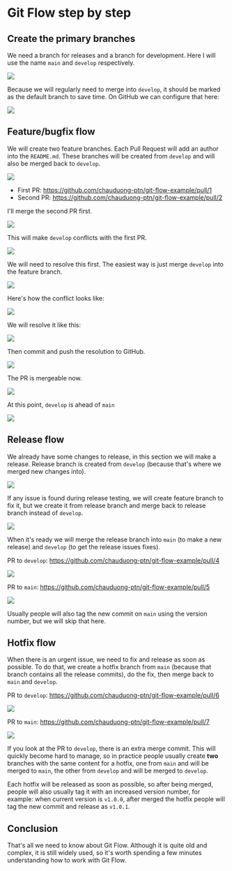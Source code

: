 # Git Flow step by step

## Create the primary branches

We need a branch for releases and a branch for development. Here I will use the
name `main` and `develop` respectively.

![](./primary-branches.png)

Because we will regularly need to merge into `develop`, it should be marked as
the default branch to save time. On GitHub we can configure that here:

![](./change-default-branch.png)

## Feature/bugfix flow

We will create two feature branches. Each Pull Request will add an author into
the `README.md`. These branches will be created from `develop` and will also be
merged back to `develop`.

![](./feature-pr.png)

- First PR: <https://github.com/chauduong-ptn/git-flow-example/pull/1>
- Second PR: <https://github.com/chauduong-ptn/git-flow-example/pull/2>

I'll merge the second PR first.

![](./merged-pr.png)

This will make `develop` conflicts with the first PR.

![](./first-conflict.png)

We will need to resolve this first. The easiest way is just merge `develop` into
the feature branch.

![](./merge-develop-to-resolve-conflict.png)

Here's how the conflict looks like:

![](./conflict.png)

We will resolve it like this:

![](./conflict-resolved.png)

Then commit and push the resolution to GitHub.

![](./commit-resolved-change.png)

The PR is mergeable now.

![](./mergeable-pr.png)

At this point, `develop` is ahead of `main`

![](./end-of-feature-branch-demo.png)

## Release flow

We already have some changes to release, in this section we will make a release.
Release branch is created from `develop` (because that's where we merged new
changes into).

![](./create-release-branch-from-develop.png)

If any issue is found during release testing, we will create feature branch to
fix it, but we create it from release branch and merge back to release branch
instead of `develop`.

![](./release-pr.png)

When it's ready we will merge the release branch into `main` (to make a new
release) and `develop` (to get the release issues fixes).

PR to `develop`: <https://github.com/chauduong-ptn/git-flow-example/pull/4>

![](./release-develop-pr.png)

PR to `main`: <https://github.com/chauduong-ptn/git-flow-example/pull/5>

![](./release-main-pr.png)

Usually people will also tag the new commit on `main` using the version number,
but we will skip that here.

## Hotfix flow

When there is an urgent issue, we need to fix and release as soon as possible.
To do that, we create a hotfix branch from `main` (because that branch contains
all the release commits), do the fix, then merge back to `main` and `develop`.

PR to `develop`: <https://github.com/chauduong-ptn/git-flow-example/pull/6>

![](./hotfix-develop-pr.png)

PR to `main`: <https://github.com/chauduong-ptn/git-flow-example/pull/7>

![](./hotfix-main-pr.png)

If you look at the PR to `develop`, there is an extra merge commit. This will
quickly become hard to manage, so in practice people usually create **two**
branches with the same content for a hotfix, one from `main` and will be merged
to `main`, the other from `develop` and will be merged to `develop`.

Each hotfix will be released as soon as possible, so after being merged, people
will also usually tag it with an increased version number, for example: when
current version is `v1.0.0`, after merged the hotfix people will tag the new
commit and release as `v1.0.1`.

## Conclusion

That's all we need to know about Git Flow. Although it is quite old and complex,
it is still widely used, so it's worth spending a few minutes understanding how
to work with Git Flow.
